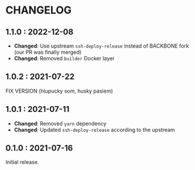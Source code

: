 # CHANGELOG

## 1.1.0 : 2022-12-08

- **Changed**: Use upstream `ssh-deploy-release` instead of BACKBONE fork (our PR was finally merged)
- **Changed**: Removed `builder` Docker layer

## 1.0.2 : 2021-07-22

FIX VERSION (hlupucky som, husky pasiem)

## 1.0.1 : 2021-07-11

- **Changed**: Removed `yarn` dependency
- **Changed**: Updated `ssh-deploy-release` according to the upstream

## 0.1.0 : 2021-07-16

Initial release.
